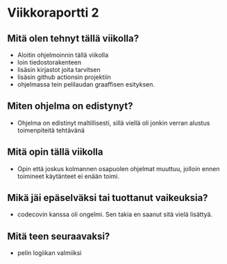 # Viikkoraportti 2

## Mitä olen tehnyt tällä viikolla?

- Aloitin ohjelmoinnin tällä viikolla
- loin tiedostorakenteen
- lisäsin kirjastot joita tarvitsen
- lisäsin github actionsin projektiin
- ohjelmassa tein pelilaudan graaffisen esityksen.

## Miten ohjelma on edistynyt?

- Ohjelma on edistinyt maltillisesti, sillä viellä oli jonkin verran alustus toimenpiteitä tehtävänä

## Mitä opin tällä viikolla

- Opin että joskus kolmannen osapuolen ohjelmat muuttuu, jolloin ennen toimineet käytänteet ei enään toimi.

## Mikä jäi epäselväksi tai tuottanut vaikeuksia?

- codecovin kanssa oli ongelmi. Sen takia en saanut sitä vielä lisättyä.

## Mitä teen seuraavaksi?

- pelin logiikan valmiiksi

